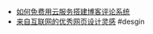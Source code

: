 - [如何免费用云服务搭建博客评论系统](https://blog.alswl.com/2023/11/build-blog-comment-system-based-on-free-cloud-service/)
- [来自互联网的优秀网页设计灵感](https://godly.website/) #desgin